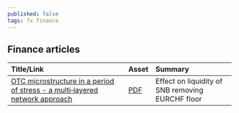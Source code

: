 ```yaml
---
published: false
tags: fx finance
---
```

## Finance articles

| Title/Link                                                                                                                                                                                                                                      | Asset                                                                                                        | Summary                                          |
|:------------------------------------------------------------------------------------------------------------------------------------------------------------------------------------------------------------------------------------------------|:-------------------------------------------------------------------------------------------------------------|:-------------------------------------------------|
| [OTC microstructure in a period of stress - a multi‑layered network approach](https://www.bankofengland.co.uk%2F-%2Fmedia%2Fboe%2Ffiles%2Fworking-paper%2F2019%2Fotc-microstructure-in-a-period-of-stress-a-multi-layered-network-approach.pdf) | [PDF]({{site.baseurl}}/assets/otc-microstructure-in-a-period-of-stress-a-multi-layered-network-approach.pdf) | Effect on liquidity of SNB removing EURCHF floor |

